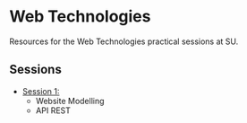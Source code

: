 # Web Technologies

Resources for the Web Technologies practical sessions at SU. 

## Sessions

- [Session 1:](./Session1/README.md)
    - Website Modelling
    - API REST
